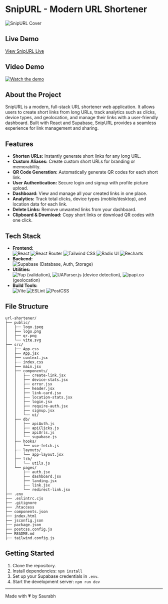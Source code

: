# SnipURL - Modern URL Shortener

<!-- Cover Image -->
![SnipURL Cover](snip-url-cover-image.png)
<!-- Replace 'cover-image.png' with your actual image file path -->

## Live Demo

[View SnipURL Live](https://your-deploy-link.com)
<!-- Replace with your actual deployed link -->

## Video Demo

[![Watch the demo](snip-url-cover-image.png)](https://your-video-demo-link.com)
<!-- Replace 'demo-thumbnail.png' and the link with your actual video demo -->

## About the Project

SnipURL is a modern, full-stack URL shortener web application. It allows users to create short links from long URLs, track analytics such as clicks, device types, and geolocation, and manage their links with a user-friendly dashboard. Built with React and Supabase, SnipURL provides a seamless experience for link management and sharing.

## Features

- **Shorten URLs:** Instantly generate short links for any long URL.
- **Custom Aliases:** Create custom short URLs for branding or memorability.
- **QR Code Generation:** Automatically generate QR codes for each short link.
- **User Authentication:** Secure login and signup with profile picture upload.
- **Dashboard:** View and manage all your created links in one place.
- **Analytics:** Track total clicks, device types (mobile/desktop), and location data for each link.
- **Delete Links:** Remove unwanted links from your dashboard.
- **Clipboard & Download:** Copy short links or download QR codes with one click.

## Tech Stack


- **Frontend:** <br>
![React](https://img.shields.io/badge/React-20232A?style=for-the-badge&logo=react&logoColor=61DAFB)
  ![React Router](https://img.shields.io/badge/React%20Router-CA4245?style=for-the-badge&logo=react-router&logoColor=white)
  ![Tailwind CSS](https://img.shields.io/badge/Tailwind%20CSS-38B2AC?style=for-the-badge&logo=tailwind-css&logoColor=white)
  ![Radix UI](https://img.shields.io/badge/Radix%20UI-000000?style=for-the-badge&logo=radix-ui&logoColor=white)
  ![Recharts](https://img.shields.io/badge/Recharts-FF6384?style=for-the-badge&logo=recharts&logoColor=white)
- **Backend:** <br>
![Supabase](https://img.shields.io/badge/Supabase-3ECF8E?style=for-the-badge&logo=supabase&logoColor=white) (Database, Auth, Storage)
- **Utilities:**<br> 
![Yup](https://img.shields.io/badge/Yup-4B4B4B?style=for-the-badge) (validation), ![UAParser.js](https://img.shields.io/badge/UAParser.js-4B4B4B?style=for-the-badge) (device detection), ![ipapi.co](https://img.shields.io/badge/ipapi.co-4B4B4B?style=for-the-badge) (geolocation)
- **Build Tools:** <br>
![Vite](https://img.shields.io/badge/Vite-646CFF?style=for-the-badge&logo=vite&logoColor=white)
  ![ESLint](https://img.shields.io/badge/ESLint-4B32C3?style=for-the-badge&logo=eslint&logoColor=white)
  ![PostCSS](https://img.shields.io/badge/PostCSS-DD3A0A?style=for-the-badge&logo=postcss&logoColor=white)

## File Structure

```
url-shortener/
├── public/
│   ├── logo.jpeg
│   ├── logo.png
│   ├── qr.png
│   └── vite.svg
├── src/
│   ├── App.css
│   ├── App.jsx
│   ├── context.jsx
│   ├── index.css
│   ├── main.jsx
│   ├── components/
│   │   ├── create-link.jsx
│   │   ├── device-stats.jsx
│   │   ├── error.jsx
│   │   ├── header.jsx
│   │   ├── link-card.jsx
│   │   ├── location-stats.jsx
│   │   ├── login.jsx
│   │   ├── require-auth.jsx
│   │   ├── signup.jsx
│   │   └── ui/
│   ├── db/
│   │   ├── apiAuth.js
│   │   ├── apiClicks.js
│   │   ├── apiUrls.js
│   │   └── supabase.js
│   ├── hooks/
│   │   └── use-fetch.js
│   ├── layouts/
│   │   └── app-layout.jsx
│   ├── lib/
│   │   └── utils.js
│   └── pages/
│       ├── auth.jsx
│       ├── dashboard.jsx
│       ├── landing.jsx
│       ├── link.jsx
│       └── redirect-link.jsx
├── .env
├── .eslintrc.cjs
├── .gitignore
├── .htaccess
├── components.json
├── index.html
├── jsconfig.json
├── package.json
├── postcss.config.js
├── README.md
├── tailwind.config.js
```


## Getting Started

1. Clone the repository.
2. Install dependencies: `npm install`
3. Set up your Supabase credentials in `.env`.
4. Start the development server: `npm run dev`

---

Made with 💗 by Saurabh

